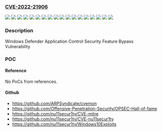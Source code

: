 ### [CVE-2022-21906](https://cve.mitre.org/cgi-bin/cvename.cgi?name=CVE-2022-21906)
![](https://img.shields.io/static/v1?label=Product&message=Windows%2010%20Version%201809&color=blue)
![](https://img.shields.io/static/v1?label=Product&message=Windows%2010%20Version%201909&color=blue)
![](https://img.shields.io/static/v1?label=Product&message=Windows%2010%20Version%2020H2&color=blue)
![](https://img.shields.io/static/v1?label=Product&message=Windows%2010%20Version%2021H1&color=blue)
![](https://img.shields.io/static/v1?label=Product&message=Windows%2010%20Version%2021H2&color=blue)
![](https://img.shields.io/static/v1?label=Product&message=Windows%2011%20version%2021H2&color=blue)
![](https://img.shields.io/static/v1?label=Product&message=Windows%20Server%202019%20(Server%20Core%20installation)&color=blue)
![](https://img.shields.io/static/v1?label=Product&message=Windows%20Server%202019&color=blue)
![](https://img.shields.io/static/v1?label=Product&message=Windows%20Server%202022&color=blue)
![](https://img.shields.io/static/v1?label=Product&message=Windows%20Server%20version%2020H2&color=blue)
![](https://img.shields.io/static/v1?label=Version&message=10.0.0%3C%2010.0.17763.2452%20&color=brighgreen)
![](https://img.shields.io/static/v1?label=Version&message=10.0.0%3C%2010.0.18363.2037%20&color=brighgreen)
![](https://img.shields.io/static/v1?label=Version&message=10.0.0%3C%2010.0.19042.1466%20&color=brighgreen)
![](https://img.shields.io/static/v1?label=Version&message=10.0.0%3C%2010.0.19043.1466%20&color=brighgreen)
![](https://img.shields.io/static/v1?label=Version&message=10.0.0%3C%2010.0.19044.1466%20&color=brighgreen)
![](https://img.shields.io/static/v1?label=Version&message=10.0.0%3C%2010.0.20348.469%20&color=brighgreen)
![](https://img.shields.io/static/v1?label=Version&message=10.0.0%3C%2010.0.22000.434%20&color=brighgreen)
![](https://img.shields.io/static/v1?label=Vulnerability&message=Security%20Feature%20Bypass&color=brighgreen)

### Description

Windows Defender Application Control Security Feature Bypass Vulnerability

### POC

#### Reference
No PoCs from references.

#### Github
- https://github.com/ARPSyndicate/cvemon
- https://github.com/Offensive-Penetration-Security/OPSEC-Hall-of-fame
- https://github.com/nu11secur1ty/CVE-mitre
- https://github.com/nu11secur1ty/CVE-nu11secur1ty
- https://github.com/nu11secur1ty/Windows10Exploits

